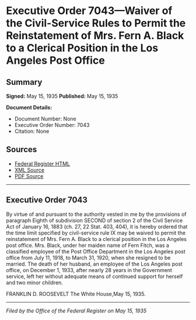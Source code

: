 # Executive Order 7043—Waiver of the Civil-Service Rules to Permit the Reinstatement of Mrs. Fern A. Black to a Clerical Position in the Los Angeles Post Office

## Summary

**Signed:** May 15, 1935
**Published:** May 15, 1935

**Document Details:**
- Document Number: None
- Executive Order Number: 7043
- Citation: None

## Sources
- [Federal Register HTML](https://www.presidency.ucsb.edu/documents/executive-order-7043-waiver-the-civil-service-rules-permit-the-reinstatement-mrs-fern)
- [XML Source](None)
- [PDF Source](None)

---

## Executive Order 7043

By virtue of and pursuant to the authority vested in me by the provisions of paragraph Eighth of subdivision SECOND of section 2 of the Civil Service Act of January 16, 1883 (ch. 27, 22 Stat. 403, 404), it is hereby ordered that the time limit specified by civil-service rule IX may be waived to permit the reinstatement of Mrs. Fern A. Black to a clerical position in the Los Angeles post office. Mrs. Black, under her maiden name of Fern Fitch, was a classified employee of the Post Office Department in the Los Angeles post office from July 11, 1918, to March 31, 1920, when she resigned to be married. The death of her husband, an employee of the Los Angeles post office, on December 1, 1933, after nearly 28 years in the Government service, left her without adequate means of continued support for herself and two minor children.

FRANKLIN D. ROOSEVELT
The White House,May 15, 1935.

---

*Filed by the Office of the Federal Register on May 15, 1935*
